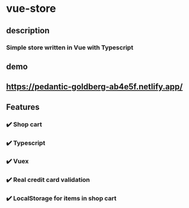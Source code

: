 # vue-store
## description
### Simple store written in Vue with Typescript
## demo 
## https://pedantic-goldberg-ab4e5f.netlify.app/

## Features
### :heavy_check_mark: Shop cart
### :heavy_check_mark: Typescript
### :heavy_check_mark: Vuex
### :heavy_check_mark: Real credit card validation
### :heavy_check_mark: LocalStorage for items in shop cart 
